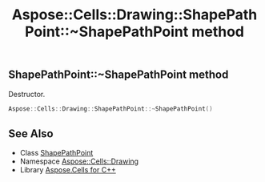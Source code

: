 ﻿---
title: Aspose::Cells::Drawing::ShapePathPoint::~ShapePathPoint method
linktitle: ~ShapePathPoint
second_title: Aspose.Cells for C++ API Reference
description: 'Aspose::Cells::Drawing::ShapePathPoint::~ShapePathPoint method. Destructor in C++.'
type: docs
weight: 200
url: /cpp/aspose.cells.drawing/shapepathpoint/~shapepathpoint/
---
## ShapePathPoint::~ShapePathPoint method


Destructor.

```cpp
Aspose::Cells::Drawing::ShapePathPoint::~ShapePathPoint()
```

## See Also

* Class [ShapePathPoint](../)
* Namespace [Aspose::Cells::Drawing](../../)
* Library [Aspose.Cells for C++](../../../)

